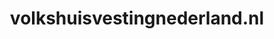 ---
layout: post
title:  "volkshuisvestingnederland.nl"
internal_url:  "/data/volkshuisvestingnederland.nl.html"
categories: dutchgov
---